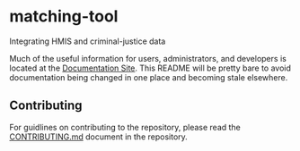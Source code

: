 # matching-tool
Integrating HMIS and criminal-justice data


Much of the useful information for users, administrators, and developers is located at the [Documentation Site](https://dssg.github.io/matching-tool/). This README will be pretty bare to avoid documentation being changed in one place and becoming stale elsewhere.

## Contributing
For guidlines on contributing to the repository, please read the [CONTRIBUTING.md](https://github.com/dssg/matching-tool/blob/master/CONTRIBUTING.md) document in the repository.

